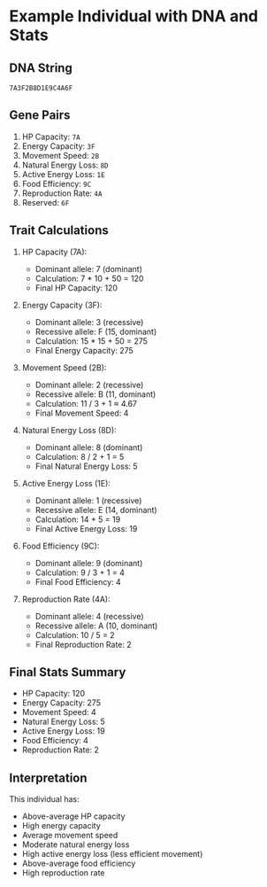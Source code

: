 # Example Individual with DNA and Stats

## DNA String
`7A3F2B8D1E9C4A6F`

## Gene Pairs
1. HP Capacity: `7A`
2. Energy Capacity: `3F`
3. Movement Speed: `2B`
4. Natural Energy Loss: `8D`
5. Active Energy Loss: `1E`
6. Food Efficiency: `9C`
7. Reproduction Rate: `4A`
8. Reserved: `6F`

## Trait Calculations

1. HP Capacity (7A):
   - Dominant allele: 7 (dominant)
   - Calculation: 7 * 10 + 50 = 120
   - Final HP Capacity: 120

2. Energy Capacity (3F):
   - Dominant allele: 3 (recessive)
   - Recessive allele: F (15, dominant)
   - Calculation: 15 * 15 + 50 = 275
   - Final Energy Capacity: 275

3. Movement Speed (2B):
   - Dominant allele: 2 (recessive)
   - Recessive allele: B (11, dominant)
   - Calculation: 11 / 3 + 1 ≈ 4.67
   - Final Movement Speed: 4

4. Natural Energy Loss (8D):
   - Dominant allele: 8 (dominant)
   - Calculation: 8 / 2 + 1 = 5
   - Final Natural Energy Loss: 5

5. Active Energy Loss (1E):
   - Dominant allele: 1 (recessive)
   - Recessive allele: E (14, dominant)
   - Calculation: 14 + 5 = 19
   - Final Active Energy Loss: 19

6. Food Efficiency (9C):
   - Dominant allele: 9 (dominant)
   - Calculation: 9 / 3 + 1 = 4
   - Final Food Efficiency: 4

7. Reproduction Rate (4A):
   - Dominant allele: 4 (recessive)
   - Recessive allele: A (10, dominant)
   - Calculation: 10 / 5 = 2
   - Final Reproduction Rate: 2

## Final Stats Summary

- HP Capacity: 120
- Energy Capacity: 275
- Movement Speed: 4
- Natural Energy Loss: 5
- Active Energy Loss: 19
- Food Efficiency: 4
- Reproduction Rate: 2

## Interpretation

This individual has:
- Above-average HP capacity
- High energy capacity
- Average movement speed
- Moderate natural energy loss
- High active energy loss (less efficient movement)
- Above-average food efficiency
- High reproduction rate

